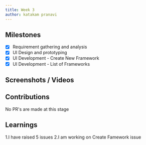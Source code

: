 ```yaml
---
title: Week 3
author: katakam pranavi
---
```


## Milestones
- [X] Requirement gathering and analysis
- [X] UI Design and prototyping
- [x] UI Development - Create New Framework  
- [X] UI Development - List of Frameworks

## Screenshots / Videos 

## Contributions
   No PR's are made at this stage
## Learnings
  1.I have raised 5 issues 
  2.I am working on Create Famework issue 